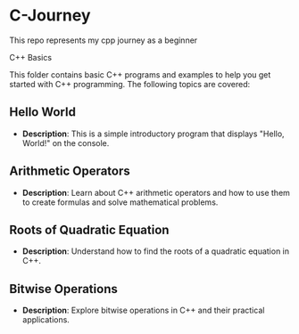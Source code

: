 # C-Journey
This repo represents my cpp journey as a beginner

<p> C++ Basics<p>

This folder contains basic C++ programs and examples to help you get started with C++ programming. The following topics are covered:

## Hello World

- **Description**: This is a simple introductory program that displays "Hello, World!" on the console.

## Arithmetic Operators

- **Description**: Learn about C++ arithmetic operators and how to use them to create formulas and solve mathematical problems.

## Roots of Quadratic Equation

- **Description**: Understand how to find the roots of a quadratic equation in C++.

## Bitwise Operations

- **Description**: Explore bitwise operations in C++ and their practical applications.
